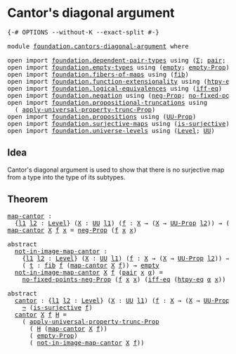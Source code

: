 # Cantor's diagonal argument

<pre class="Agda"><a id="39" class="Symbol">{-#</a> <a id="43" class="Keyword">OPTIONS</a> <a id="51" class="Pragma">--without-K</a> <a id="63" class="Pragma">--exact-split</a> <a id="77" class="Symbol">#-}</a>

<a id="82" class="Keyword">module</a> <a id="89" href="foundation.cantors-diagonal-argument.html" class="Module">foundation.cantors-diagonal-argument</a> <a id="126" class="Keyword">where</a>

<a id="133" class="Keyword">open</a> <a id="138" class="Keyword">import</a> <a id="145" href="foundation.dependent-pair-types.html" class="Module">foundation.dependent-pair-types</a> <a id="177" class="Keyword">using</a> <a id="183" class="Symbol">(</a><a id="184" href="foundation-core.dependent-pair-types.html#502" class="Record">Σ</a><a id="185" class="Symbol">;</a> <a id="187" href="foundation-core.dependent-pair-types.html#575" class="InductiveConstructor">pair</a><a id="191" class="Symbol">;</a> <a id="193" href="foundation-core.dependent-pair-types.html#592" class="Field">pr1</a><a id="196" class="Symbol">;</a> <a id="198" href="foundation-core.dependent-pair-types.html#604" class="Field">pr2</a><a id="201" class="Symbol">)</a>
<a id="203" class="Keyword">open</a> <a id="208" class="Keyword">import</a> <a id="215" href="foundation.empty-types.html" class="Module">foundation.empty-types</a> <a id="238" class="Keyword">using</a> <a id="244" class="Symbol">(</a><a id="245" href="foundation-core.empty-types.html#1047" class="Datatype">empty</a><a id="250" class="Symbol">;</a> <a id="252" href="foundation-core.empty-types.html#2417" class="Function">empty-Prop</a><a id="262" class="Symbol">)</a>
<a id="264" class="Keyword">open</a> <a id="269" class="Keyword">import</a> <a id="276" href="foundation.fibers-of-maps.html" class="Module">foundation.fibers-of-maps</a> <a id="302" class="Keyword">using</a> <a id="308" class="Symbol">(</a><a id="309" href="foundation-core.fibers-of-maps.html#928" class="Function">fib</a><a id="312" class="Symbol">)</a>
<a id="314" class="Keyword">open</a> <a id="319" class="Keyword">import</a> <a id="326" href="foundation.function-extensionality.html" class="Module">foundation.function-extensionality</a> <a id="361" class="Keyword">using</a> <a id="367" class="Symbol">(</a><a id="368" href="foundation.function-extensionality.html#946" class="Function">htpy-eq</a><a id="375" class="Symbol">)</a>
<a id="377" class="Keyword">open</a> <a id="382" class="Keyword">import</a> <a id="389" href="foundation.logical-equivalences.html" class="Module">foundation.logical-equivalences</a> <a id="421" class="Keyword">using</a> <a id="427" class="Symbol">(</a><a id="428" href="foundation.logical-equivalences.html#748" class="Function">iff-eq</a><a id="434" class="Symbol">)</a>
<a id="436" class="Keyword">open</a> <a id="441" class="Keyword">import</a> <a id="448" href="foundation.negation.html" class="Module">foundation.negation</a> <a id="468" class="Keyword">using</a> <a id="474" class="Symbol">(</a><a id="475" href="foundation.negation.html#1071" class="Function">neg-Prop</a><a id="483" class="Symbol">;</a> <a id="485" href="foundation.negation.html#1534" class="Function">no-fixed-points-neg-Prop</a><a id="509" class="Symbol">;</a> <a id="511" href="foundation-core.negation.html#452" class="Function">¬</a><a id="512" class="Symbol">)</a>
<a id="514" class="Keyword">open</a> <a id="519" class="Keyword">import</a> <a id="526" href="foundation.propositional-truncations.html" class="Module">foundation.propositional-truncations</a> <a id="563" class="Keyword">using</a>
  <a id="571" class="Symbol">(</a> <a id="573" href="foundation.propositional-truncations.html#5148" class="Function">apply-universal-property-trunc-Prop</a><a id="608" class="Symbol">)</a>
<a id="610" class="Keyword">open</a> <a id="615" class="Keyword">import</a> <a id="622" href="foundation.propositions.html" class="Module">foundation.propositions</a> <a id="646" class="Keyword">using</a> <a id="652" class="Symbol">(</a><a id="653" href="foundation-core.propositions.html#1322" class="Function">UU-Prop</a><a id="660" class="Symbol">)</a>
<a id="662" class="Keyword">open</a> <a id="667" class="Keyword">import</a> <a id="674" href="foundation.surjective-maps.html" class="Module">foundation.surjective-maps</a> <a id="701" class="Keyword">using</a> <a id="707" class="Symbol">(</a><a id="708" href="foundation.surjective-maps.html#1905" class="Function">is-surjective</a><a id="721" class="Symbol">)</a>
<a id="723" class="Keyword">open</a> <a id="728" class="Keyword">import</a> <a id="735" href="foundation.universe-levels.html" class="Module">foundation.universe-levels</a> <a id="762" class="Keyword">using</a> <a id="768" class="Symbol">(</a><a id="769" href="Agda.Primitive.html#597" class="Postulate">Level</a><a id="774" class="Symbol">;</a> <a id="776" href="foundation-core.universe-levels.html#222" class="Primitive">UU</a><a id="778" class="Symbol">)</a>
</pre>
## Idea

Cantor's diagonal argument is used to show that there is no surjective map from a type into the type of its subtypes.

## Theorem

<pre class="Agda"><a id="map-cantor"></a><a id="933" href="foundation.cantors-diagonal-argument.html#933" class="Function">map-cantor</a> <a id="944" class="Symbol">:</a>
  <a id="948" class="Symbol">{</a><a id="949" href="foundation.cantors-diagonal-argument.html#949" class="Bound">l1</a> <a id="952" href="foundation.cantors-diagonal-argument.html#952" class="Bound">l2</a> <a id="955" class="Symbol">:</a> <a id="957" href="Agda.Primitive.html#597" class="Postulate">Level</a><a id="962" class="Symbol">}</a> <a id="964" class="Symbol">(</a><a id="965" href="foundation.cantors-diagonal-argument.html#965" class="Bound">X</a> <a id="967" class="Symbol">:</a> <a id="969" href="foundation-core.universe-levels.html#222" class="Primitive">UU</a> <a id="972" href="foundation.cantors-diagonal-argument.html#949" class="Bound">l1</a><a id="974" class="Symbol">)</a> <a id="976" class="Symbol">(</a><a id="977" href="foundation.cantors-diagonal-argument.html#977" class="Bound">f</a> <a id="979" class="Symbol">:</a> <a id="981" href="foundation.cantors-diagonal-argument.html#965" class="Bound">X</a> <a id="983" class="Symbol">→</a> <a id="985" class="Symbol">(</a><a id="986" href="foundation.cantors-diagonal-argument.html#965" class="Bound">X</a> <a id="988" class="Symbol">→</a> <a id="990" href="foundation-core.propositions.html#1322" class="Function">UU-Prop</a> <a id="998" href="foundation.cantors-diagonal-argument.html#952" class="Bound">l2</a><a id="1000" class="Symbol">))</a> <a id="1003" class="Symbol">→</a> <a id="1005" class="Symbol">(</a><a id="1006" href="foundation.cantors-diagonal-argument.html#965" class="Bound">X</a> <a id="1008" class="Symbol">→</a> <a id="1010" href="foundation-core.propositions.html#1322" class="Function">UU-Prop</a> <a id="1018" href="foundation.cantors-diagonal-argument.html#952" class="Bound">l2</a><a id="1020" class="Symbol">)</a>
<a id="1022" href="foundation.cantors-diagonal-argument.html#933" class="Function">map-cantor</a> <a id="1033" href="foundation.cantors-diagonal-argument.html#1033" class="Bound">X</a> <a id="1035" href="foundation.cantors-diagonal-argument.html#1035" class="Bound">f</a> <a id="1037" href="foundation.cantors-diagonal-argument.html#1037" class="Bound">x</a> <a id="1039" class="Symbol">=</a> <a id="1041" href="foundation.negation.html#1071" class="Function">neg-Prop</a> <a id="1050" class="Symbol">(</a><a id="1051" href="foundation.cantors-diagonal-argument.html#1035" class="Bound">f</a> <a id="1053" href="foundation.cantors-diagonal-argument.html#1037" class="Bound">x</a> <a id="1055" href="foundation.cantors-diagonal-argument.html#1037" class="Bound">x</a><a id="1056" class="Symbol">)</a>

<a id="1059" class="Keyword">abstract</a>
  <a id="not-in-image-map-cantor"></a><a id="1070" href="foundation.cantors-diagonal-argument.html#1070" class="Function">not-in-image-map-cantor</a> <a id="1094" class="Symbol">:</a>
    <a id="1100" class="Symbol">{</a><a id="1101" href="foundation.cantors-diagonal-argument.html#1101" class="Bound">l1</a> <a id="1104" href="foundation.cantors-diagonal-argument.html#1104" class="Bound">l2</a> <a id="1107" class="Symbol">:</a> <a id="1109" href="Agda.Primitive.html#597" class="Postulate">Level</a><a id="1114" class="Symbol">}</a> <a id="1116" class="Symbol">(</a><a id="1117" href="foundation.cantors-diagonal-argument.html#1117" class="Bound">X</a> <a id="1119" class="Symbol">:</a> <a id="1121" href="foundation-core.universe-levels.html#222" class="Primitive">UU</a> <a id="1124" href="foundation.cantors-diagonal-argument.html#1101" class="Bound">l1</a><a id="1126" class="Symbol">)</a> <a id="1128" class="Symbol">(</a><a id="1129" href="foundation.cantors-diagonal-argument.html#1129" class="Bound">f</a> <a id="1131" class="Symbol">:</a> <a id="1133" href="foundation.cantors-diagonal-argument.html#1117" class="Bound">X</a> <a id="1135" class="Symbol">→</a> <a id="1137" class="Symbol">(</a><a id="1138" href="foundation.cantors-diagonal-argument.html#1117" class="Bound">X</a> <a id="1140" class="Symbol">→</a> <a id="1142" href="foundation-core.propositions.html#1322" class="Function">UU-Prop</a> <a id="1150" href="foundation.cantors-diagonal-argument.html#1104" class="Bound">l2</a><a id="1152" class="Symbol">))</a> <a id="1155" class="Symbol">→</a>
    <a id="1161" class="Symbol">(</a> <a id="1163" href="foundation.cantors-diagonal-argument.html#1163" class="Bound">t</a> <a id="1165" class="Symbol">:</a> <a id="1167" href="foundation-core.fibers-of-maps.html#928" class="Function">fib</a> <a id="1171" href="foundation.cantors-diagonal-argument.html#1129" class="Bound">f</a> <a id="1173" class="Symbol">(</a><a id="1174" href="foundation.cantors-diagonal-argument.html#933" class="Function">map-cantor</a> <a id="1185" href="foundation.cantors-diagonal-argument.html#1117" class="Bound">X</a> <a id="1187" href="foundation.cantors-diagonal-argument.html#1129" class="Bound">f</a><a id="1188" class="Symbol">))</a> <a id="1191" class="Symbol">→</a> <a id="1193" href="foundation-core.empty-types.html#1047" class="Datatype">empty</a>
  <a id="1201" href="foundation.cantors-diagonal-argument.html#1070" class="Function">not-in-image-map-cantor</a> <a id="1225" href="foundation.cantors-diagonal-argument.html#1225" class="Bound">X</a> <a id="1227" href="foundation.cantors-diagonal-argument.html#1227" class="Bound">f</a> <a id="1229" class="Symbol">(</a><a id="1230" href="foundation-core.dependent-pair-types.html#575" class="InductiveConstructor">pair</a> <a id="1235" href="foundation.cantors-diagonal-argument.html#1235" class="Bound">x</a> <a id="1237" href="foundation.cantors-diagonal-argument.html#1237" class="Bound">α</a><a id="1238" class="Symbol">)</a> <a id="1240" class="Symbol">=</a>
    <a id="1246" href="foundation.negation.html#1534" class="Function">no-fixed-points-neg-Prop</a> <a id="1271" class="Symbol">(</a><a id="1272" href="foundation.cantors-diagonal-argument.html#1227" class="Bound">f</a> <a id="1274" href="foundation.cantors-diagonal-argument.html#1235" class="Bound">x</a> <a id="1276" href="foundation.cantors-diagonal-argument.html#1235" class="Bound">x</a><a id="1277" class="Symbol">)</a> <a id="1279" class="Symbol">(</a><a id="1280" href="foundation.logical-equivalences.html#748" class="Function">iff-eq</a> <a id="1287" class="Symbol">(</a><a id="1288" href="foundation.function-extensionality.html#946" class="Function">htpy-eq</a> <a id="1296" href="foundation.cantors-diagonal-argument.html#1237" class="Bound">α</a> <a id="1298" href="foundation.cantors-diagonal-argument.html#1235" class="Bound">x</a><a id="1299" class="Symbol">))</a>

<a id="1303" class="Keyword">abstract</a>
  <a id="cantor"></a><a id="1314" href="foundation.cantors-diagonal-argument.html#1314" class="Function">cantor</a> <a id="1321" class="Symbol">:</a> <a id="1323" class="Symbol">{</a><a id="1324" href="foundation.cantors-diagonal-argument.html#1324" class="Bound">l1</a> <a id="1327" href="foundation.cantors-diagonal-argument.html#1327" class="Bound">l2</a> <a id="1330" class="Symbol">:</a> <a id="1332" href="Agda.Primitive.html#597" class="Postulate">Level</a><a id="1337" class="Symbol">}</a> <a id="1339" class="Symbol">(</a><a id="1340" href="foundation.cantors-diagonal-argument.html#1340" class="Bound">X</a> <a id="1342" class="Symbol">:</a> <a id="1344" href="foundation-core.universe-levels.html#222" class="Primitive">UU</a> <a id="1347" href="foundation.cantors-diagonal-argument.html#1324" class="Bound">l1</a><a id="1349" class="Symbol">)</a> <a id="1351" class="Symbol">(</a><a id="1352" href="foundation.cantors-diagonal-argument.html#1352" class="Bound">f</a> <a id="1354" class="Symbol">:</a> <a id="1356" href="foundation.cantors-diagonal-argument.html#1340" class="Bound">X</a> <a id="1358" class="Symbol">→</a> <a id="1360" class="Symbol">(</a><a id="1361" href="foundation.cantors-diagonal-argument.html#1340" class="Bound">X</a> <a id="1363" class="Symbol">→</a> <a id="1365" href="foundation-core.propositions.html#1322" class="Function">UU-Prop</a> <a id="1373" href="foundation.cantors-diagonal-argument.html#1327" class="Bound">l2</a><a id="1375" class="Symbol">))</a> <a id="1378" class="Symbol">→</a>
    <a id="1384" href="foundation-core.negation.html#452" class="Function">¬</a> <a id="1386" class="Symbol">(</a><a id="1387" href="foundation.surjective-maps.html#1905" class="Function">is-surjective</a> <a id="1401" href="foundation.cantors-diagonal-argument.html#1352" class="Bound">f</a><a id="1402" class="Symbol">)</a>
  <a id="1406" href="foundation.cantors-diagonal-argument.html#1314" class="Function">cantor</a> <a id="1413" href="foundation.cantors-diagonal-argument.html#1413" class="Bound">X</a> <a id="1415" href="foundation.cantors-diagonal-argument.html#1415" class="Bound">f</a> <a id="1417" href="foundation.cantors-diagonal-argument.html#1417" class="Bound">H</a> <a id="1419" class="Symbol">=</a>
    <a id="1425" class="Symbol">(</a> <a id="1427" href="foundation.propositional-truncations.html#5148" class="Function">apply-universal-property-trunc-Prop</a>
      <a id="1469" class="Symbol">(</a> <a id="1471" href="foundation.cantors-diagonal-argument.html#1417" class="Bound">H</a> <a id="1473" class="Symbol">(</a><a id="1474" href="foundation.cantors-diagonal-argument.html#933" class="Function">map-cantor</a> <a id="1485" href="foundation.cantors-diagonal-argument.html#1413" class="Bound">X</a> <a id="1487" href="foundation.cantors-diagonal-argument.html#1415" class="Bound">f</a><a id="1488" class="Symbol">))</a>
      <a id="1497" class="Symbol">(</a> <a id="1499" href="foundation-core.empty-types.html#2417" class="Function">empty-Prop</a><a id="1509" class="Symbol">)</a>
      <a id="1517" class="Symbol">(</a> <a id="1519" href="foundation.cantors-diagonal-argument.html#1070" class="Function">not-in-image-map-cantor</a> <a id="1543" href="foundation.cantors-diagonal-argument.html#1413" class="Bound">X</a> <a id="1545" href="foundation.cantors-diagonal-argument.html#1415" class="Bound">f</a><a id="1546" class="Symbol">))</a>
</pre>